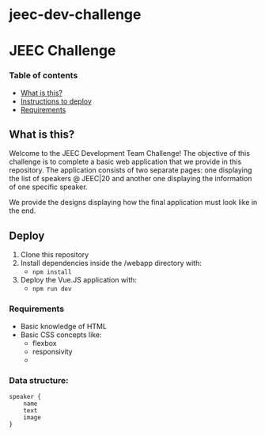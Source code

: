 # jeec-dev-challenge


# JEEC Challenge  

### Table of contents
* [What is this?](#what-is-this)
* [Instructions to deploy](#instructions-to-deploy)
* [Requirements](#requirements)



## What is this?
Welcome to the JEEC Development Team Challenge! The objective of this challenge is to complete a basic web application that we provide in this repository.
The application consists of two separate pages: one displaying the list of speakers @ JEEC|20 and another one displaying the information of one specific speaker.

We provide the designs displaying how the final application must look like in the end. 


## Deploy
1. Clone this repository
2. Install dependencies inside the /webapp directory with:
    - `npm install`
3. Deploy the Vue.JS application with:
    - `npm run dev`

### Requirements
* Basic knowledge of HTML
* Basic CSS concepts like:
    - flexbox
    - responsivity
    - 

### Data structure:
```
speaker {
    name
    text
    image
}
```

